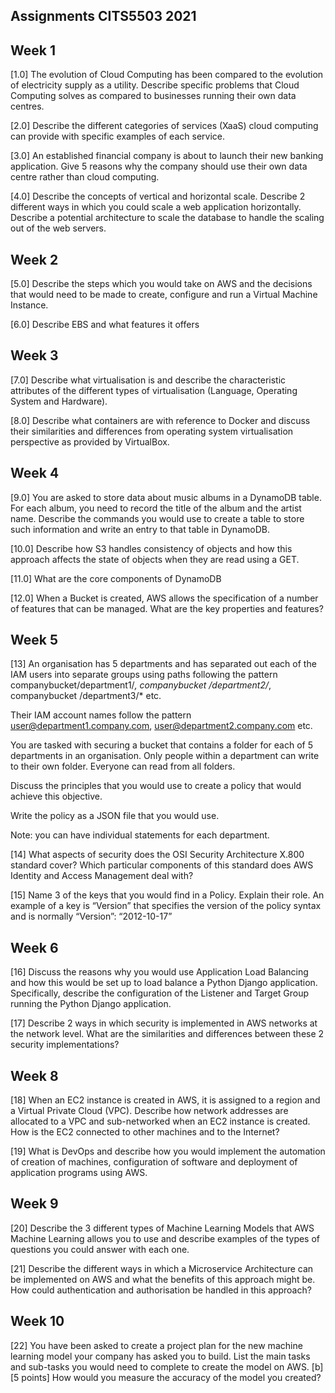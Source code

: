 ## Assignments CITS5503 2021

## Week 1

[1.0] The evolution of Cloud Computing has been compared to the evolution of electricity supply as a utility. Describe specific problems that Cloud Computing solves as compared to businesses running their own data centres.

[2.0] Describe the different categories of services (XaaS) cloud computing can provide with specific examples of each service.

[3.0] An established financial company is about to launch their new banking application. Give 5 reasons why the company should use their own data centre rather than cloud computing.

[4.0] Describe the concepts of vertical and horizontal scale. Describe 2 different ways in which you could scale a web application horizontally. Describe a potential architecture to scale the database to handle the scaling out of the web servers.

## Week 2

[5.0] Describe the steps which you would take on AWS and the decisions that would need to be made to create, configure and run a Virtual Machine Instance.

[6.0] Describe EBS and what features it offers

## Week 3

[7.0] Describe what virtualisation is and describe the characteristic attributes of the different types of virtualisation (Language, Operating System and Hardware).

[8.0] Describe what containers are with reference to Docker and discuss their similarities and differences from operating system virtualisation perspective as provided by VirtualBox.

## Week 4

[9.0] You are asked to store data about music albums in a DynamoDB table. For each album, you need to record the title of the album and the artist name. Describe the commands you would use to create a table to store such information and write an entry to that table in DynamoDB.

[10.0] Describe how S3 handles consistency of objects and how this approach affects the state of objects when they are read using a GET.

[11.0] What are the core components of DynamoDB

[12.0] When a Bucket is created, AWS allows the specification of a number of features that can be managed. What are the key properties and features?

## Week 5

[13] An organisation has 5 departments and has separated out each of the IAM users into separate groups using paths following the pattern companybucket/department1/*, companybucket /department2/*, companybucket /department3/* etc.

Their IAM account names follow the pattern user@department1.company.com, user@department2.company.com etc.

You are tasked with securing a bucket that contains a folder for each of 5 departments in an organisation. Only people within a department can write to their own folder. Everyone can read from all folders.  

Discuss the principles that you would use to create a policy that would achieve this objective.

Write the policy as a JSON file that you would use.

Note: you can have individual statements for each department.

[14] What aspects of security does the OSI Security Architecture X.800 standard cover? Which particular components of this standard does AWS Identity and Access Management deal with?

[15] Name 3 of the keys that you would find in a Policy. Explain their role. An example of a key is “Version” that specifies the version of the policy syntax and is normally “Version”: “2012-10-17”

## Week 6

[16] Discuss the reasons why you would use Application Load Balancing and how this would be set up to load balance a Python Django application. Specifically, describe the configuration of the Listener and Target Group running the Python Django application.

[17] Describe 2 ways in which security is implemented in AWS networks at the network level. What are the similarities and differences between these 2 security implementations?

## Week 8

[18] When an EC2 instance is created in AWS, it is assigned to a region and a Virtual Private Cloud (VPC). Describe how network addresses are allocated to a VPC and sub-networked when an EC2 instance is created. How is the EC2 connected to other machines and to the Internet?

[19] What is DevOps and describe how you would implement the automation of creation of machines, configuration of software and deployment of application programs using AWS.

## Week 9

[20] Describe the 3 different types of Machine Learning Models that AWS Machine Learning allows you to use and describe examples of the types of questions you could answer with each one.

[21] Describe the different ways in which a Microservice Architecture can be implemented on AWS and what the benefits of this approach might be. How could authentication and authorisation be handled in this approach?

## Week 10

[22] You have been asked to create a project plan for the new machine learning model your company has asked you to build. List the main tasks and sub-tasks you would need to complete to create the model on AWS. [b] [5 points] How would you measure the accuracy of the model you created?
